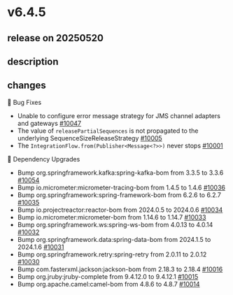 # v6.4.5

## release on 20250520
## description
## changes
🐞 Bug Fixes

* Unable to configure error message strategy for JMS channel adapters and gateways <a href="https://github.com/spring-projects/spring-integration/issues/10047" data-hovercard-type="issue" data-hovercard-url="/spring-projects/spring-integration/issues/10047/hovercard">#10047</a>
* The value of <code>releasePartialSequences</code> is not propagated to the underlying SequenceSizeReleaseStrategy <a href="https://github.com/spring-projects/spring-integration/issues/10005" data-hovercard-type="issue" data-hovercard-url="/spring-projects/spring-integration/issues/10005/hovercard">#10005</a>
* The <code>IntegrationFlow.from(Publisher&lt;Message&lt;?&gt;&gt;)</code> never stops <a href="https://github.com/spring-projects/spring-integration/issues/10001" data-hovercard-type="issue" data-hovercard-url="/spring-projects/spring-integration/issues/10001/hovercard">#10001</a>

🔨 Dependency Upgrades

* Bump org.springframework.kafka:spring-kafka-bom from 3.3.5 to 3.3.6 <a href="https://github.com/spring-projects/spring-integration/pull/10054" data-hovercard-type="pull_request" data-hovercard-url="/spring-projects/spring-integration/pull/10054/hovercard">#10054</a>
* Bump io.micrometer:micrometer-tracing-bom from 1.4.5 to 1.4.6 <a href="https://github.com/spring-projects/spring-integration/pull/10036" data-hovercard-type="pull_request" data-hovercard-url="/spring-projects/spring-integration/pull/10036/hovercard">#10036</a>
* Bump org.springframework:spring-framework-bom from 6.2.6 to 6.2.7 <a href="https://github.com/spring-projects/spring-integration/pull/10035" data-hovercard-type="pull_request" data-hovercard-url="/spring-projects/spring-integration/pull/10035/hovercard">#10035</a>
* Bump io.projectreactor:reactor-bom from 2024.0.5 to 2024.0.6 <a href="https://github.com/spring-projects/spring-integration/pull/10034" data-hovercard-type="pull_request" data-hovercard-url="/spring-projects/spring-integration/pull/10034/hovercard">#10034</a>
* Bump io.micrometer:micrometer-bom from 1.14.6 to 1.14.7 <a href="https://github.com/spring-projects/spring-integration/pull/10033" data-hovercard-type="pull_request" data-hovercard-url="/spring-projects/spring-integration/pull/10033/hovercard">#10033</a>
* Bump org.springframework.ws:spring-ws-bom from 4.0.13 to 4.0.14 <a href="https://github.com/spring-projects/spring-integration/pull/10032" data-hovercard-type="pull_request" data-hovercard-url="/spring-projects/spring-integration/pull/10032/hovercard">#10032</a>
* Bump org.springframework.data:spring-data-bom from 2024.1.5 to 2024.1.6 <a href="https://github.com/spring-projects/spring-integration/pull/10031" data-hovercard-type="pull_request" data-hovercard-url="/spring-projects/spring-integration/pull/10031/hovercard">#10031</a>
* Bump org.springframework.retry:spring-retry from 2.0.11 to 2.0.12 <a href="https://github.com/spring-projects/spring-integration/pull/10030" data-hovercard-type="pull_request" data-hovercard-url="/spring-projects/spring-integration/pull/10030/hovercard">#10030</a>
* Bump com.fasterxml.jackson:jackson-bom from 2.18.3 to 2.18.4 <a href="https://github.com/spring-projects/spring-integration/pull/10016" data-hovercard-type="pull_request" data-hovercard-url="/spring-projects/spring-integration/pull/10016/hovercard">#10016</a>
* Bump org.jruby:jruby-complete from 9.4.12.0 to 9.4.12.1 <a href="https://github.com/spring-projects/spring-integration/pull/10015" data-hovercard-type="pull_request" data-hovercard-url="/spring-projects/spring-integration/pull/10015/hovercard">#10015</a>
* Bump org.apache.camel:camel-bom from 4.8.6 to 4.8.7 <a href="https://github.com/spring-projects/spring-integration/pull/10014" data-hovercard-type="pull_request" data-hovercard-url="/spring-projects/spring-integration/pull/10014/hovercard">#10014</a>

